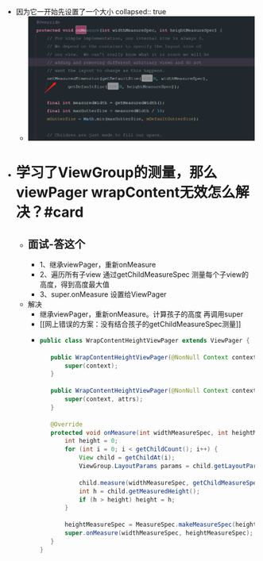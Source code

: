 - 因为它一开始先设置了一个大小
  collapsed:: true
	- ![image.png](../assets/image_1691047435669_0.png)
- # 学习了ViewGroup的测量，那么viewPager wrapContent无效怎么解决？#card
	- ## 面试-答这个
		- 1、继承viewPager，重新onMeasure
		- 2、遍历所有子view  通过getChildMeasureSpec 测量每个子view的高度，得到高度最大值
		- 3、super.onMeasure 设置给ViewPager
	- 解决
		- 继承viewPager，重新onMeasure。计算孩子的高度 再调用super
		- [[网上错误的方案：没有结合孩子的getChildMeasureSpec测量]]
		- ```java
		  public class WrapContentHeightViewPager extends ViewPager {
		     
		     public WrapContentHeightViewPager(@NonNull Context context) {
		         super(context);
		     }
		  
		     public WrapContentHeightViewPager(@NonNull Context context, @Nullable AttributeSet attrs) {
		         super(context, attrs);
		     }
		  
		     @Override
		     protected void onMeasure(int widthMeasureSpec, int heightMeasureSpec) {
		         int height = 0;
		         for (int i = 0; i < getChildCount(); i++) {
		             View child = getChildAt(i);
		             ViewGroup.LayoutParams params = child.getLayoutParams()
		           
		             child.measure(widthMeasureSpec, getChildMeasureSpec(heightMeasureSpec,0,params.height));
		             int h = child.getMeasuredHeight();
		             if (h > height) height = h;
		         }
		  
		         heightMeasureSpec = MeasureSpec.makeMeasureSpec(height, MeasureSpec.EXACTLY);
		         super.onMeasure(widthMeasureSpec, heightMeasureSpec);
		     }
		  }
		  ```